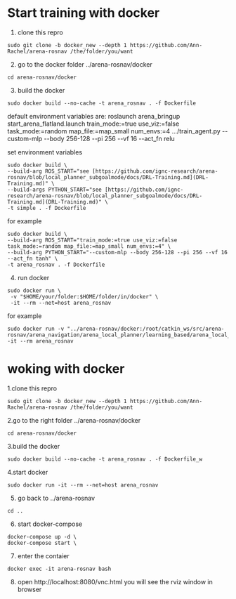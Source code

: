 # Start training with docker
1. clone this repro
```
sudo git clone -b docker_new --depth 1 https://github.com/Ann-Rachel/arena-rosnav /the/folder/you/want
```
2. go to the docker folder ../arena-rosnav/docker
```
cd arena-rosnav/docker
```
3. build the docker
```
sudo docker build --no-cache -t arena_rosnav . -f Dockerfile
```
default environment variables are:
roslaunch arena_bringup start_arena_flatland.launch train_mode:=true use_viz:=false task_mode:=random map_file:=map_small num_envs:=4
.../train_agent.py --custom-mlp --body 256-128 --pi 256 --vf 16 --act_fn relu

set environment variables
```
sudo docker build \
--build-arg ROS_START="see [https://github.com/ignc-research/arena-rosnav/blob/local_planner_subgoalmode/docs/DRL-Training.md](DRL-Training.md)" \
--build-args PYTHON_START="see [https://github.com/ignc-research/arena-rosnav/blob/local_planner_subgoalmode/docs/DRL-Training.md](DRL-Training.md)" \
-t simple . -f Dockerfile
```
for example
```
sudo docker build \
--build-arg ROS_START="train_mode:=true use_viz:=false task_mode:=random map_file:=map_small num_envs:=4" \
--build-arg PYTHON_START="--custom-mlp --body 256-128 --pi 256 --vf 16 --act_fn tanh" \
-t arena_rosnav . -f Dockerfile
```
4. run docker
```
sudo docker run \
 -v "$HOME/your/folder:$HOME/folder/in/docker" \
 -it --rm --net=host arena_rosnav
```
for example
```
sudo docker run -v "../arena-rosnav/docker:/root/catkin_ws/src/arena-rosnav/arena_navigation/arena_local_planner/learning_based/arena_local_planner_drl/agents" -it --rm arena_rosnav
```
# woking with docker
1.clone this repro
```
sudo git clone -b docker_new --depth 1 https://github.com/Ann-Rachel/arena-rosnav /the/folder/you/want
```
2.go to the right folder ../arena-rosnav/docker
```
cd arena-rosnav/docker
```
3.build the docker
```
sudo docker build --no-cache -t arena_rosnav . -f Dockerfile_w
```
4.start docker
```
sudo docker run -it --rm --net=host arena_rosnav
```
5. go back to ../arena-rosnav
```
cd ..
```
6. start docker-compose

```
docker-compose up -d \
docker-compose start \
```
7. enter the contaier
```
docker exec -it arena-rosnav bash
```
8. open http://localhost:8080/vnc.html you will see the rviz window in browser
